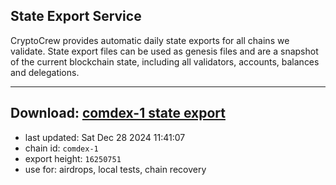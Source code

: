 ## State Export Service
CryptoCrew provides automatic daily state exports for all chains we validate. State export files can be used as genesis files and are a snapshot of the current blockchain state, including all validators, accounts, balances and delegations.

---
**Download: [comdex-1 state export](https://dl-eu2.ccvalidators.com/SERVICE/comdex/comdex-1_export_16250751.json)**
---

- last updated: Sat Dec 28 2024 11:41:07
- chain id: `comdex-1`
- export height: `16250751`
- use for: airdrops, local tests, chain recovery
